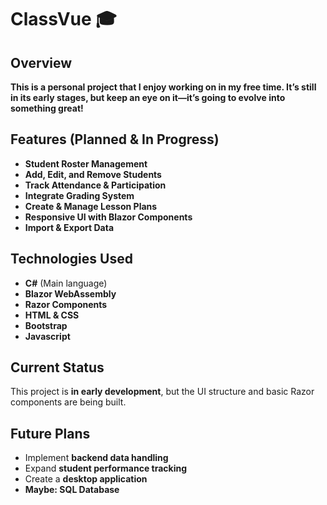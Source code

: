 # ClassVue 🎓

## Overview
**This is a personal project that I enjoy working on in my free time. It’s still in its early stages, but keep an eye on it—it’s going to evolve into something great!**

## Features (Planned & In Progress)
- **Student Roster Management** 
- **Add, Edit, and Remove Students**
- **Track Attendance & Participation**
- **Integrate Grading System**
- **Create & Manage Lesson Plans**
- **Responsive UI with Blazor Components**
- **Import & Export Data**

## Technologies Used
- **C#** (Main language)
- **Blazor WebAssembly**
- **Razor Components**
- **HTML & CSS**
- **Bootstrap**
- **Javascript**

## Current Status
This project is **in early development**, but the UI structure and basic Razor components are being built.

## Future Plans
- Implement **backend data handling**
- Expand **student performance tracking**
- Create a **desktop application**
- **Maybe: SQL Database**
